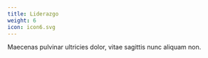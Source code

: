 ```yaml
---
title: Liderazgo
weight: 6
icon: icon6.svg
---
```


Maecenas pulvinar ultricies dolor, vitae sagittis nunc aliquam non.